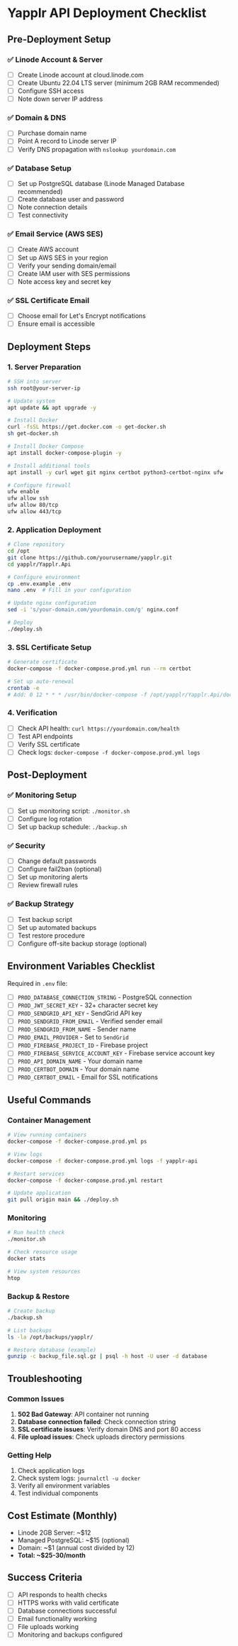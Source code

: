 # Yapplr API Deployment Checklist

## Pre-Deployment Setup

### ✅ Linode Account & Server
- [ ] Create Linode account at cloud.linode.com
- [ ] Create Ubuntu 22.04 LTS server (minimum 2GB RAM recommended)
- [ ] Configure SSH access
- [ ] Note down server IP address

### ✅ Domain & DNS
- [ ] Purchase domain name
- [ ] Point A record to Linode server IP
- [ ] Verify DNS propagation with `nslookup yourdomain.com`

### ✅ Database Setup
- [ ] Set up PostgreSQL database (Linode Managed Database recommended)
- [ ] Create database user and password
- [ ] Note connection details
- [ ] Test connectivity

### ✅ Email Service (AWS SES)
- [ ] Create AWS account
- [ ] Set up AWS SES in your region
- [ ] Verify your sending domain/email
- [ ] Create IAM user with SES permissions
- [ ] Note access key and secret key

### ✅ SSL Certificate Email
- [ ] Choose email for Let's Encrypt notifications
- [ ] Ensure email is accessible

## Deployment Steps

### 1. Server Preparation
```bash
# SSH into server
ssh root@your-server-ip

# Update system
apt update && apt upgrade -y

# Install Docker
curl -fsSL https://get.docker.com -o get-docker.sh
sh get-docker.sh

# Install Docker Compose
apt install docker-compose-plugin -y

# Install additional tools
apt install -y curl wget git nginx certbot python3-certbot-nginx ufw

# Configure firewall
ufw enable
ufw allow ssh
ufw allow 80/tcp
ufw allow 443/tcp
```

### 2. Application Deployment
```bash
# Clone repository
cd /opt
git clone https://github.com/yourusername/yapplr.git
cd yapplr/Yapplr.Api

# Configure environment
cp .env.example .env
nano .env  # Fill in your configuration

# Update nginx configuration
sed -i 's/your-domain.com/yourdomain.com/g' nginx.conf

# Deploy
./deploy.sh
```

### 3. SSL Certificate Setup
```bash
# Generate certificate
docker-compose -f docker-compose.prod.yml run --rm certbot

# Set up auto-renewal
crontab -e
# Add: 0 12 * * * /usr/bin/docker-compose -f /opt/yapplr/Yapplr.Api/docker-compose.prod.yml run --rm certbot renew --quiet
```

### 4. Verification
- [ ] Check API health: `curl https://yourdomain.com/health`
- [ ] Test API endpoints
- [ ] Verify SSL certificate
- [ ] Check logs: `docker-compose -f docker-compose.prod.yml logs`

## Post-Deployment

### ✅ Monitoring Setup
- [ ] Set up monitoring script: `./monitor.sh`
- [ ] Configure log rotation
- [ ] Set up backup schedule: `./backup.sh`

### ✅ Security
- [ ] Change default passwords
- [ ] Configure fail2ban (optional)
- [ ] Set up monitoring alerts
- [ ] Review firewall rules

### ✅ Backup Strategy
- [ ] Test backup script
- [ ] Set up automated backups
- [ ] Test restore procedure
- [ ] Configure off-site backup storage (optional)

## Environment Variables Checklist

Required in `.env` file:
- [ ] `PROD_DATABASE_CONNECTION_STRING` - PostgreSQL connection
- [ ] `PROD_JWT_SECRET_KEY` - 32+ character secret key
- [ ] `PROD_SENDGRID_API_KEY` - SendGrid API key
- [ ] `PROD_SENDGRID_FROM_EMAIL` - Verified sender email
- [ ] `PROD_SENDGRID_FROM_NAME` - Sender name
- [ ] `PROD_EMAIL_PROVIDER` - Set to `SendGrid`
- [ ] `PROD_FIREBASE_PROJECT_ID` - Firebase project
- [ ] `PROD_FIREBASE_SERVICE_ACCOUNT_KEY` - Firebase service account key
- [ ] `PROD_API_DOMAIN_NAME` - Your domain name
- [ ] `PROD_CERTBOT_DOMAIN` - Your domain name
- [ ] `PROD_CERTBOT_EMAIL` - Email for SSL notifications

## Useful Commands

### Container Management
```bash
# View running containers
docker-compose -f docker-compose.prod.yml ps

# View logs
docker-compose -f docker-compose.prod.yml logs -f yapplr-api

# Restart services
docker-compose -f docker-compose.prod.yml restart

# Update application
git pull origin main && ./deploy.sh
```

### Monitoring
```bash
# Run health check
./monitor.sh

# Check resource usage
docker stats

# View system resources
htop
```

### Backup & Restore
```bash
# Create backup
./backup.sh

# List backups
ls -la /opt/backups/yapplr/

# Restore database (example)
gunzip -c backup_file.sql.gz | psql -h host -U user -d database
```

## Troubleshooting

### Common Issues
1. **502 Bad Gateway**: API container not running
2. **Database connection failed**: Check connection string
3. **SSL certificate issues**: Verify domain DNS and port 80 access
4. **File upload issues**: Check uploads directory permissions

### Getting Help
1. Check application logs
2. Check system logs: `journalctl -u docker`
3. Verify all environment variables
4. Test individual components

## Cost Estimate (Monthly)
- Linode 2GB Server: ~$12
- Managed PostgreSQL: ~$15 (optional)
- Domain: ~$1 (annual cost divided by 12)
- **Total: ~$25-30/month**

## Success Criteria
- [ ] API responds to health checks
- [ ] HTTPS works with valid certificate
- [ ] Database connections successful
- [ ] Email functionality working
- [ ] File uploads working
- [ ] Monitoring and backups configured
